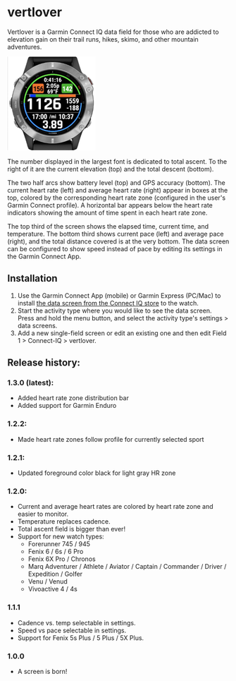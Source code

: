 # vertlover

Vertlover is a Garmin Connect IQ data field for those who are
addicted to elevation gain on their trail runs, hikes, skimo, and other
mountain adventures.

<img src="resources/screenshots/vertlover-1.3.jpg" width="200">

The number displayed in the largest font is dedicated to total ascent.  To the
right of it are the current elevation (top) and the total descent (bottom).  

The two half arcs show battery level (top) and GPS accuracy (bottom).  The
current heart rate (left) and average heart rate (right) appear in boxes at the
top, colored by the corresponding heart rate zone (configured in the user's
Garmin Connect profile).  A horizontal bar appears below the heart rate
indicators showing the amount of time spent in each heart rate zone.

The top third of the screen shows the elapsed time, current time, and
temperature.  The bottom third shows current pace (left) and average pace
(right), and the total distance covered is at the very bottom.  The data screen
can be configured to show speed instead of pace by editing its settings in the
Garmin Connect App.

## Installation

1. Use the Garmin Connect App (mobile) or Garmin Express (PC/Mac) to install
   [the data screen from the Connect IQ
   store](https://apps.garmin.com/en-US/apps/56e751fa-5fc0-4482-bce8-e32c63567047)
   to the watch.
2. Start the activity type where you would like to see the data screen.  Press
   and hold the menu button, and select the activity type's settings > data
   screens.
3. Add a new single-field screen or edit an existing one and then edit
   Field 1 > Connect-IQ > vertlover.

## Release history:

### 1.3.0 (latest):
- Added heart rate zone distribution bar
- Added support for Garmin Enduro

### 1.2.2:

- Made heart rate zones follow profile for currently selected sport

### 1.2.1:

- Updated foreground color black for light gray HR zone

### 1.2.0:

- Current and average heart rates are colored by heart rate zone and easier to
  monitor.
- Temperature replaces cadence.
- Total ascent field is bigger than ever!
- Support for new watch types:
  - Forerunner 745 / 945
  - Fenix 6 / 6s / 6 Pro
  - Fenix 6X Pro / Chronos
  - Marq Adventurer / Athlete / Aviator / Captain / Commander / Driver /
    Expedition / Golfer
  - Venu / Venud
  - Vivoactive 4 / 4s

### 1.1.1

* Cadence vs. temp selectable in settings.
* Speed vs pace selectable in settings.
* Support for Fenix 5s Plus / 5 Plus / 5X Plus.

### 1.0.0

- A screen is born!
